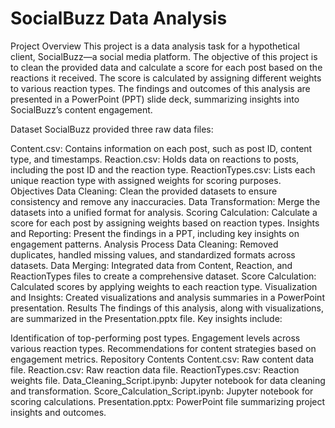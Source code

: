 # SocialBuzz Data Analysis
Project Overview
This project is a data analysis task for a hypothetical client, SocialBuzz—a social media platform. The objective of this project is to clean the provided data and calculate a score for each post based on the reactions it received. The score is calculated by assigning different weights to various reaction types. The findings and outcomes of this analysis are presented in a PowerPoint (PPT) slide deck, summarizing insights into SocialBuzz’s content engagement.

Dataset
SocialBuzz provided three raw data files:

Content.csv: Contains information on each post, such as post ID, content type, and timestamps.
Reaction.csv: Holds data on reactions to posts, including the post ID and the reaction type.
ReactionTypes.csv: Lists each unique reaction type with assigned weights for scoring purposes.
Objectives
Data Cleaning: Clean the provided datasets to ensure consistency and remove any inaccuracies.
Data Transformation: Merge the datasets into a unified format for analysis.
Scoring Calculation: Calculate a score for each post by assigning weights based on reaction types.
Insights and Reporting: Present the findings in a PPT, including key insights on engagement patterns.
Analysis Process
Data Cleaning: Removed duplicates, handled missing values, and standardized formats across datasets.
Data Merging: Integrated data from Content, Reaction, and ReactionTypes files to create a comprehensive dataset.
Score Calculation: Calculated scores by applying weights to each reaction type.
Visualization and Insights: Created visualizations and analysis summaries in a PowerPoint presentation.
Results
The findings of this analysis, along with visualizations, are summarized in the Presentation.pptx file. Key insights include:

Identification of top-performing post types.
Engagement levels across various reaction types.
Recommendations for content strategies based on engagement metrics.
Repository Contents
Content.csv: Raw content data file.
Reaction.csv: Raw reaction data file.
ReactionTypes.csv: Reaction weights file.
Data_Cleaning_Script.ipynb: Jupyter notebook for data cleaning and transformation.
Score_Calculation_Script.ipynb: Jupyter notebook for scoring calculations.
Presentation.pptx: PowerPoint file summarizing project insights and outcomes.
